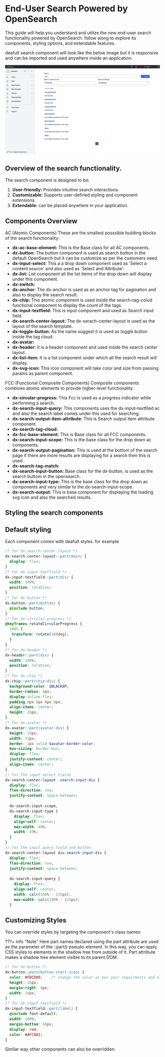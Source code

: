 # End-User Search Powered by OpenSearch

This guide will help you understand and utilize the new end-user search functionality powered by OpenSearch. follow along to explore its components, styling options, and extendable features.

deafult search component will look like the below image but it is responsive and can be imported and used anywhere inside an application.

![Screenshot](../../../assets/search_result.png)


## Overview of the search functionality.

The search component is designed to be: 

1. **User-friendly:** Provides intuitive search interactions.
2. **Customizable:** Supports user-defined styling and component extensions.
3. **Extendable:** can be placed anywhere in your application.

## Components Overview

AC (Atomic Components)
These are the smallest posssible building blocks of the search functionality:

- **dx-ac-base-element:** This is the Base class for all AC components.        
- **dx-button:** The button component is used as search button in the default OpenSearch but it can be customize as per the customers need.                    
- **dx-input-select:** This a a drop down component used as 'Select a content source' and also used as 'Select and Attribute'.          
- **dx-list:** List component all the list items of the drop down will display under this component.                     
- **dx-switch:**
- **dx-anchor:** The dx-anchor is used as an anchor tag for pagination and also to display the search result.                
- **dx-chip:** This atomic component is used inside the search-tag-colud functional component to display the count of the tags.                  
- **dx-input-textfield:** This is input component and used as Search input field.          
- **dx-search-center-layout:** The dx-serach-center-layout is used as the layout of the search template.     
- **dx-toggle-button:** As the name suggest it is used as toggle button inside the tag cloud.
- **dx-avatar:**                   
- **dx-header:** It is a header component and used inside the search center layout.                
- **dx-list-item:**  It is a list component under which all the search result will display.             
- **dx-svg-icon:** This icon component will take color and size from passing params as parent component.


FCC (Functional Composite Components)
Composite components combines atomic elements to provide higher-level functionality:

- **dx-circular-progress:** This Fcc is used as a progress indicator while performing a search.              
- **dx-search-input-query:** This components uses the dx-input-textfiled ac and also the search label comes under this used for searching.              
- **dx-search-output-item-attribute:** This is Search output item attribute component. 
- **dx-search-tag-cloud:** 
- **dx-fcc-base-element:** This is Base class for all FCC components.                
- **dx-search-input-scope:** This is the base class for the drop down ac components.             
- **dx-search-output-pagination:** This is used at the bottom of the search page if there are more results are displaying for a search then this is used.        
- **dx-search-tag-match:**
- **dx-search-input-button:** Base class for the dx-button, is used as the search buttom in the opensearch.            
- **dx-search-input-type:** This is the base class for the drop down ac components and very similar to the dx-search-input-scope.            
- **dx-search-output:** This is base component for displaying the loading svg icon and also the searched results.

## Styling the search components

## Default styling

Each component comes with deafult styles. for example

```scss
/* for dx-search-center-layout */
dx-search-center-layout::part(main) {
  display: flex;
}
/* for dx-input-textfield */
dx-input-textfield::part(div) {
  width: 100%;
  position: relative;
}
/* for dx-button */
dx-button::part(button) {
  @include button;
}
/* for dx-circular-progress */
@keyframes rotateCircularProgress {
  100% {
   transform: rotate(360deg);
  }
}
/* for dx-header */
dx-header::part(div) {
  width: 100%;
  position: relative;
}
/* for dx-chip */
dx-chip::part(chip-div) {
  background-color: $BLACK8P;
  border-radius: 4px;
  display:inline-flex;
  padding:8px 8px 8px 8px;
  align-items: center;
  height: 16px;
}
/* for dx-avatar */
dx-avatar::part(avatar-div) {
  height: 32px;
  width: 32px;
  border: 1px solid $avatar-border-color;
  box-sizing: border-box;
  display: flex;
  justify-content: center;
  align-items: center;
}
// for the input select fields
dx-search-center-layout .search-input-div {
  display: flex;
  flex-direction: row;
  justify-content: space-between;

  dx-search-input-scope,
  dx-search-input-type {
    display: flex;
    align-self: center;
    max-width: 49%;
    width: 49%;
  }
}
// for the input query field and button
dx-search-center-layout div.search-input-div {
  display: flex;
  flex-direction: row;
  justify-content: space-between;

  dx-search-input-query {
    display: flex;
    align-self: center;
    width: calc(100% - 125px);
    max-width: calc(100% - 125px);
  }
```


## Customizing Styles

You can override styles by targeting the component's class names:

???+ info "Note"
    Here part names declared using the part attribute are used as the parameter of the ::part() pseudo-element. In this way, you can apply CSS styles to elements in the shadow tree from outside of it. Part attribute makes a shadow tree element visible to its parent DOM.

```css
/* for dx-button */
dx-button::part(button-start-icon) {
  color: #FBCD00;    /* change the color as per your requirments and also othere things can be changed */
  height: 16px;
  margin-right: 4px;
  width: 16px;
}
/* for dx-input-textfield */
dx-input-textfield::part(label) {
  @include font-default;
  width: 100%;
  margin-bottom: 16px;
  display: red;
  color: #AFC002;
}

```
Similar way other components can also be overridden.